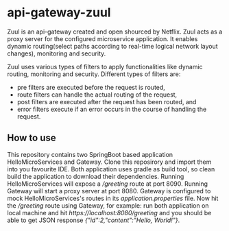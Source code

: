 # api-gateway-zuul

Zuul is an api-gateway created and open shourced by Netflix. Zuul acts as a proxy server for the configured microservice application. It enables dynamic routing(select paths according to real-time logical network layout changes), monitoring and security.

Zuul uses various types of filters to apply functionalities like dynamic routing, monitoring and security. Different types of filters are:
- pre filters are executed before the request is routed,
- route filters can handle the actual routing of the request,
- post filters are executed after the request has been routed, and
- error filters execute if an error occurs in the course of handling the request.

## How to use

This repository contains two SpringBoot based application HelloMicroServices and Gateway. Clone this reposirory and import them into you favourite IDE. Both application uses gradle as build tool, so clean build the application to download their dependencies. 
Running HelloMicroServices will expose a */greeting* route at port 8090. Running Gateway will start a proxy server at port 8080. Gateway is configured to mock HelloMicroServices's routes in its *application.properties* file. Now hit the */greeting* route using Gateway, for example: run both application on local machine and hit *https://localhost:8080/greeting* and you should be able to get JSON response *{"id":2,"content":"Hello, World!"}*.
